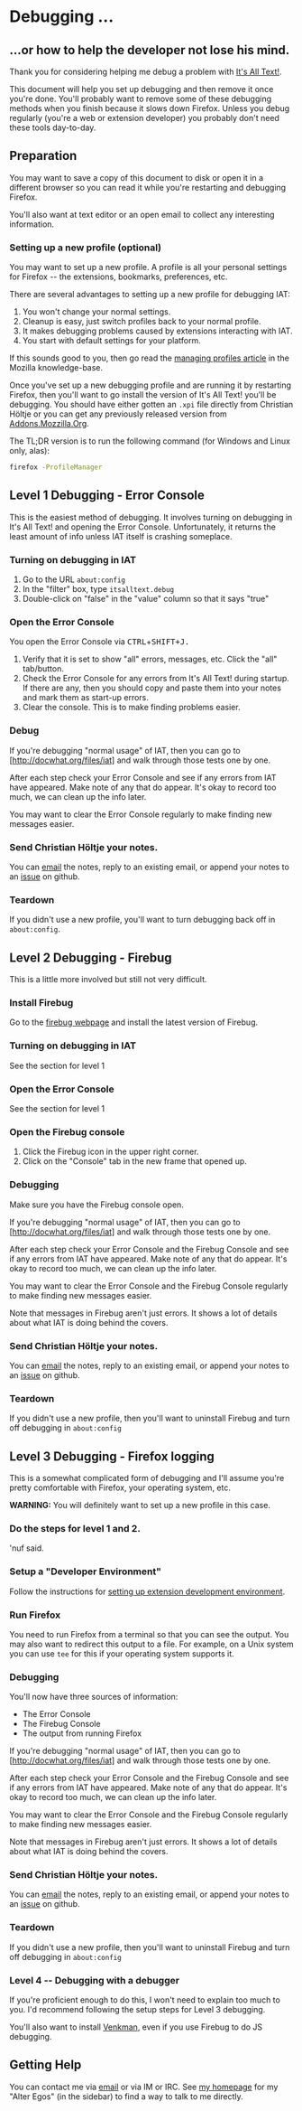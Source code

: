 # Debugging ...
## ...or how to help the developer not lose his mind.

Thank you for considering helping me debug a problem with [It's All Text!](http://github.com/docwhat/itsalltext).

This document will help you set up debugging and then remove it once you're done.  You'll probably want to remove some of these debugging methods when you finish because it slows down Firefox.  Unless you debug regularly (you're a web or extension developer) you probably don't need these tools day-to-day.

## Preparation

You may want to save a copy of this document to disk or open it in a different browser so you can read it while you're restarting and debugging Firefox.

You'll also want at text editor or an open email to collect any interesting information.

### Setting up a new profile (optional)

You may want to set up a new profile.  A profile is all your personal settings for Firefox -- the extensions, bookmarks, preferences, etc.

There are several advantages to setting up a new profile for debugging IAT:

1. You won't change your normal settings.
2. Cleanup is easy, just switch profiles back to your normal profile.
3. It makes debugging problems caused by extensions interacting with IAT.
4. You start with default settings for your platform.

If this sounds good to you, then go read the [managing profiles article](http://support.mozilla.com/en-US/kb/Managing-profiles) in the Mozilla knowledge-base.

Once you've set up a new debugging profile and are running it by restarting Firefox, then you'll want to go install the version of It's All Text! you'll be debugging.  You should have either gotten an `.xpi` file directly from Christian Höltje or you can get any previously released version from [Addons.Mozzilla.Org](https://addons.mozilla.org/en-US/firefox/addon/its-all-text/versions/).

The TL;DR version is to run the following command (for Windows and Linux only, alas):

```bash
firefox -ProfileManager
```

## Level 1 Debugging - Error Console

This is the easiest method of debugging.  It involves turning on debugging in It's All Text! and opening the Error Console.  Unfortunately, it returns the least amount of info unless IAT itself is crashing someplace.

### Turning on debugging in IAT

1. Go to the URL `about:config`
2. In the "filter" box, type `itsalltext.debug`
3. Double-click on "false" in the "value" column so that it says "true"

### Open the Error Console

You open the Error Console via <kbd>CTRL</kbd>+<kbd>SHIFT</kdb>+<kbd>J</kbd>.

1. Verify that it is set to show "all" errors, messages, etc.  Click the "all" tab/button.
2. Check the Error Console for any errors from It's All Text! during startup.  If there are any, then you should copy and paste them into your notes and mark them as start-up errors.
3. Clear the console. This is to make finding problems easier.

### Debug

If you're debugging "normal usage" of IAT, then you can go to [http://docwhat.org/files/iat] and walk through those tests one by one.

After each step check your Error Console and see if any errors from IAT have appeared.  Make note of any that do appear.  It's okay to record too much, we can clean up the info later.

You may want to clear the Error Console regularly to make finding new messages easier.

### Send Christian Höltje your notes.

You can [email](http://docwhat.org/email/) the notes, reply to an existing email, or append your notes to an [issue](http://github.com/docwhat/itsalltext/issues) on github.

### Teardown

If you didn't use a new profile, you'll want to turn debugging back off in `about:config`.

## Level 2 Debugging - Firebug

This is a little more involved but still not very difficult.

### Install Firebug

Go to the [firebug webpage](http://getfirebug.com/) and install the latest version of Firebug.

### Turning on debugging in IAT

See the section for level 1

### Open the Error Console

See the section for level 1

### Open the Firebug console

1. Click the Firebug icon in the upper right corner.
2. Click on the "Console" tab in the new frame that opened up.

### Debugging

Make sure you have the Firebug console open.  

If you're debugging "normal usage" of IAT, then you can go to [http://docwhat.org/files/iat] and walk through those tests one by one.

After each step check your Error Console and the Firebug Console and see if any errors from IAT have appeared.  Make note of any that do appear.  It's okay to record too much, we can clean up the info later.

You may want to clear the Error Console and the Firebug Console regularly to make finding new messages easier.

Note that messages in Firebug aren't just errors. It shows a lot of details about what IAT is doing behind the covers.

### Send Christian Höltje your notes.

You can [email](http://docwhat.org/email/) the notes, reply to an existing email, or append your notes to an [issue](http://github.com/docwhat/itsalltext/issues) on github.

### Teardown

If you didn't use a new profile, then you'll want to uninstall Firebug and turn off debugging in `about:config`

## Level 3 Debugging - Firefox logging

This is a somewhat complicated form of debugging and I'll assume you're pretty comfortable with Firefox, your operating system, etc.

**WARNING:** You will definitely want to set up a new profile in this case.

### Do the steps for level 1 and 2.

'nuf said.

### Setup a "Developer Environment"

Follow the instructions for [setting up extension development environment](https://developer.mozilla.org/en/Setting_up_extension_development_environment).

### Run Firefox

You need to run Firefox from a terminal so that you can see the output.  You may also want to redirect this output to a file.  For example, on a Unix system you can use `tee` for this if your operating system supports it.

### Debugging

You'll now have three sources of information:

* The Error Console
* The Firebug Console
* The output from running Firefox

If you're debugging "normal usage" of IAT, then you can go to [http://docwhat.org/files/iat] and walk through those tests one by one.

After each step check your Error Console and the Firebug Console and see if any errors from IAT have appeared.  Make note of any that do appear.  It's okay to record too much, we can clean up the info later.

You may want to clear the Error Console and the Firebug Console regularly to make finding new messages easier.

Note that messages in Firebug aren't just errors. It shows a lot of details about what IAT is doing behind the covers.

### Send Christian Höltje your notes.

You can [email](http://docwhat.org/email/) the notes, reply to an existing email, or append your notes to an [issue](http://github.com/docwhat/itsalltext/issues) on github.

### Teardown

If you didn't use a new profile, then you'll want to uninstall Firebug and turn off debugging in `about:config`

### Level 4 -- Debugging with a debugger

If you're proficient enough to do this, I won't need to explain too much to you.  I'd recommend following the setup steps for Level 3 debugging.

You'll also want to install [Venkman](https://developer.mozilla.org/en/Venkman), even if you use Firebug to do JS debugging.

## Getting Help

You can contact me via [email](http://docwhat.org/email/) or via IM or IRC.  See [my homepage](http://docwhat.org/) for my "Alter Egos" (in the sidebar) to find a way to talk to me directly.
